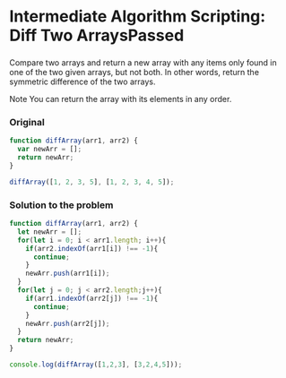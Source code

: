 # Intermediate Algorithm Scripting: Diff Two ArraysPassed

### 

Compare two arrays and return a new array with any items only found in one of the two given arrays, but not both. In other words, return the symmetric difference of the two arrays.

Note
You can return the array with its elements in any order.

### Original

```javascript
function diffArray(arr1, arr2) {
  var newArr = [];
  return newArr;
}

diffArray([1, 2, 3, 5], [1, 2, 3, 4, 5]);
```

### Solution to the problem

```javascript
function diffArray(arr1, arr2) {
  let newArr = [];
  for(let i = 0; i < arr1.length; i++){
    if(arr2.indexOf(arr1[i]) !== -1){
      continue;
    }
    newArr.push(arr1[i]);
  }
  for(let j = 0; j < arr2.length;j++){
    if(arr1.indexOf(arr2[j]) !== -1){
      continue;
    }
    newArr.push(arr2[j]);
  }
  return newArr;
}

console.log(diffArray([1,2,3], [3,2,4,5]));
```
